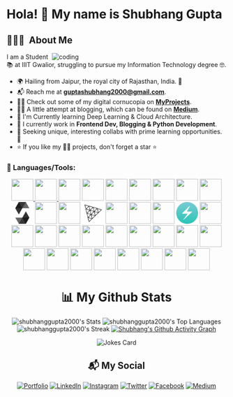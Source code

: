 Hola! 👋 My name is Shubhang Gupta
==================================

## 👨🏻‍💻 &nbsp;About Me
<img align="right" alt="coding" width="400" src="https://cdn.dribbble.com/users/1162077/screenshots/3848914/programmer.gif">

I am a Student 📚 at IIIT Gwalior, struggling to pursue my Information Technology degree 🤓.

* 🌍 Hailing from Jaipur, the royal city of Rajasthan, India. 🐫
* 📬 Reach me at **[guptashubhang2000@gmail.com](mailto:guptashubhang2000@gmail.com)**.
* 👨‍💻 Check out some of my digital cornucopia on **[MyProjects](https://github.com/shubhanggupta2000/myprojects)**.
* ✍🏼 A little attempt at blogging, which can be found on **[Medium](https://medium.com/@guptashubhang2000)**.
* 🧠 I'm Currently learning Deep Learning & Cloud Architecture.
* 🔭 I currently work in **Frontend Dev, Blogging & Python Development**.
* 🤝 Seeking unique, interesting collabs with prime learning opportunities. 🚀
* ⭐ If you like my 👍🏻 projects, don't forget a star ⭐

### 🚀 Languages/Tools:

<p align="center">
    <a href="https://reactjs.org/" target="_blank"><img src="https://cdn.jsdelivr.net/gh/devicons/devicon/icons/react/react-original.svg" width="50px" height="50px"/> </a>
    <a href="https://redux.js.org/" target="_blank"><img src="https://cdn.jsdelivr.net/gh/devicons/devicon/icons/redux/redux-original.svg" width="50px" height="50px"/> </a>
    <a href="https://www.canva.com/" target="_blank"><img src="https://cdn.jsdelivr.net/gh/devicons/devicon/icons/canva/canva-original.svg" width="50px" height="50px"/></a>
    <a href="https://nextjs.org/" target="_blank"><img src="https://cdn.jsdelivr.net/gh/devicons/devicon/icons/nextjs/nextjs-original.svg" width="50px" height="50px" /></a>
    <a href="https://graphql.org/" target="_blank"><img src="https://cdn.jsdelivr.net/gh/devicons/devicon/icons/graphql/graphql-plain.svg" width="50px" height="50px" /></a>
    <a href="https://www.javascript.com/" target="_blank"><img src="https://cdn.jsdelivr.net/gh/devicons/devicon/icons/javascript/javascript-original.svg" width="50px" height="50px" /></a>
    <a href="https://www.open-std.org/jtc1/sc22/wg14/" target="_blank"><img src="https://cdn.jsdelivr.net/gh/devicons/devicon/icons/c/c-original.svg" width="50px" height="50px" /></a>
    <a href="https://cplusplus.com/" target="_blank"><img src="https://cdn.jsdelivr.net/gh/devicons/devicon/icons/cplusplus/cplusplus-original.svg" width="50px" height="50px" /></a>
    <a href="https://www.python.org/" target="_blank"><img src="https://cdn.jsdelivr.net/gh/devicons/devicon/icons/python/python-original.svg" width="50px" height="50px" /></a>
    <a href="https://soliditylang.org/" target="_blank"><img src="https://raw.githubusercontent.com/devicons/devicon/master/icons/solidity/solidity-original.svg" width="50px" height="50px" /></a>
    <a href="https://html5.org/" target="_blank"><img src="https://cdn.jsdelivr.net/gh/devicons/devicon/icons/html5/html5-original.svg" width="50px" height="50px" /></a>
    <a href="https://www.css3.com/" target="_blank"><img src="https://cdn.jsdelivr.net/gh/devicons/devicon/icons/css3/css3-original.svg" width="50px" height="50px" /></a>
    <a href="https://threejs.org/" target="_blank"><img src="https://raw.githubusercontent.com/devicons/devicon/master/icons/threejs/threejs-original.svg" width="50px" height="50px" /></a>
    <a href="https://sass-lang.com/" target="_blank"><img src="https://cdn.jsdelivr.net/gh/devicons/devicon/icons/sass/sass-original.svg" width="50px" height="50px" /></a>
    <a href="https://mui.com/" target="_blank"><img src="https://cdn.jsdelivr.net/gh/devicons/devicon/icons/materialui/materialui-original.svg" width="50px" height="50px" /></a>
    <a href="https://www.framer.com/motion/" target="_blank"><img src="https://user-images.githubusercontent.com/79959361/216953467-226de99a-6327-4d03-aebb-bb61cd2537b6.png" width="50px" height="50px" /></a>
    <a href="https://chakra-ui.com/" target="_blank"><img src="https://raw.githubusercontent.com/chakra-ui/chakra-ui/0f0c764465ee27178b94e026f6d6eafd9c23c09d/logo/logomark-colored.svg" width="50px" height="50px" /></a>
    <a href="https://tailwindcss.com/" target="_blank"><img src="https://cdn.jsdelivr.net/gh/devicons/devicon@latest/icons/tailwindcss/tailwindcss-original.svg" width="50px" height="50px" /></a>
    <a href="https://nodejs.org/en/" target="_blank"><img src="https://cdn.jsdelivr.net/gh/devicons/devicon/icons/nodejs/nodejs-original.svg" width="50px" height="50px" /></a>
    <a href="https://www.npmjs.com/" target="_blank"><img src="https://cdn.jsdelivr.net/gh/devicons/devicon/icons/npm/npm-original-wordmark.svg" width="50px" height="50px" /></a>
    <a href="https://www.mysql.com/" target="_blank"><img src="https://cdn.jsdelivr.net/gh/devicons/devicon/icons/mysql/mysql-original-wordmark.svg" width="50px" height="50px" /></a>
    <a href="https://www.mongodb.com/" target="_blank"><img src="https://cdn.jsdelivr.net/gh/devicons/devicon/icons/mongodb/mongodb-original.svg" width="50px" height="50px" /></a>
    <a href="https://www.postman.com/" target="_blank"><img src="https://www.vectorlogo.zone/logos/getpostman/getpostman-icon.svg" width="50px" height="50px" /></a>
    <a href="https://git-scm.com/" target="_blank"><img src="https://cdn.jsdelivr.net/gh/devicons/devicon/icons/git/git-original.svg" width="50px" height="50px" /></a>
    <a href="https://github.com/" target="_blank"><img src="https://cdn.jsdelivr.net/gh/devicons/devicon/icons/github/github-original.svg" width="50px" height="50px" /></a>
    <a href="https://about.gitlab.com/" target="_blank"><img src="https://cdn.jsdelivr.net/gh/devicons/devicon/icons/gitlab/gitlab-original.svg" width="50px" height="50px" /></a>
    <a href="https://vercel.com/" target="_blank"><img src="https://cdn.jsdelivr.net/gh/devicons/devicon@latest/icons/vercel/vercel-original.svg" width="50px" height="50px" /></a>
    <a href="https://ubuntu.com/" target="_blank"><img src="https://cdn.jsdelivr.net/gh/devicons/devicon@latest/icons/ubuntu/ubuntu-original.svg" width="50px" height="50px" /></a>
    <a href="https://www.netlify.com/" target="_blank"><img src="https://cdn.freebiesupply.com/logos/large/2x/netlify-logo-png-transparent.png" width="50px" height="50px" /></a>
    <a href="https://github.com/features/actions" target="_blank"><img src="https://avatars.githubusercontent.com/u/44036562?s=200&v=4" width="50px" height="50px" /></a>
    <a href="https://babeljs.io/" target="_blank"><img src="https://cdn.jsdelivr.net/gh/devicons/devicon/icons/babel/babel-original.svg" width="50px" height="50px" /></a>
    <a href="https://www.linux.org/" target="_blank"><img src="https://cdn.jsdelivr.net/gh/devicons/devicon/icons/linux/linux-original.svg" width="50px" height="50px" /></a>
    <a href="https://www.djangoproject.com/" target="_blank"><img src="https://cdn.jsdelivr.net/gh/devicons/devicon/icons/django/django-plain.svg" width="50px" height="50px" /></a>
    <a href="https://www.figma.com/" target="_blank"><img src="https://cdn.jsdelivr.net/gh/devicons/devicon/icons/figma/figma-original.svg" width="50px" height="50px" /></a>
    <a href="https://expressjs.com/" target="_blank"><img src="https://cdn.jsdelivr.net/gh/devicons/devicon/icons/express/express-original.svg" width="50px" height="50px" /></a>


<div align="center">

# 📊 My Github Stats

![shubhanggupta2000's Stats](https://github-readme-stats.vercel.app/api?username=shubhanggupta2000&theme=tokyonight&show_icons=true&hide_border=true&count_private=true)
![shubhanggupta2000's Top Languages](https://github-readme-stats.vercel.app/api/top-langs/?username=shubhanggupta2000&theme=tokyonight&show_icons=true&hide_border=true&layout=compact)
![shubhanggupta2000's Streak](https://github-readme-streak-stats.herokuapp.com/?user=shubhanggupta2000&theme=tokyonight&hide_border=true)
[![Shubhang's Github Activity Graph](https://github-readme-activity-graph.vercel.app/graph?username=shubhanggupta2000&bg_color=0D1117&color=5BCDEC&line=5BCDEC&point=FFFFFF&area=false&hide_border=true)](https://github.com/ashutosh00710/github-readme-activity-graph)

![Jokes Card](https://readme-jokes.vercel.app/api)

## 📬 My Social
<p align="center">
  <a href="https://www.guptashubhang.me/"><img src="https://img.icons8.com/color/48/000000/code.png" alt="Portfolio" title="Portfolio"></a>  
  <a href="https://www.linkedin.com/in/shubhang-gupta-a081ab201/"><img src="https://img.icons8.com/fluent/48/000000/linkedin.png" alt="LinkedIn" title="LinkedIn"></a>
  <a href="https://www.instagram.com/guptashubhang2000/"><img src="https://img.icons8.com/fluent/48/000000/instagram-new.png" alt="Instagram" title="Instagram"></a>
  <a href="https://www.twitter.com/ShubhangGupta13"><img src="https://img.icons8.com/fluent/48/000000/twitterx.png" alt="Twitter" title="Twitter"></a>
  <a href="https://www.facebook.com/shubhang.agarwal.71"><img src="https://img.icons8.com/fluent/48/000000/facebook-new.png" alt="Facebook" title="Facebook"></a>
  <a href="https://medium.com/@guptashubhang2000"><img src="https://img.icons8.com/color/48/000000/medium.png" alt="Medium" title="Medium"></a>
</p>
